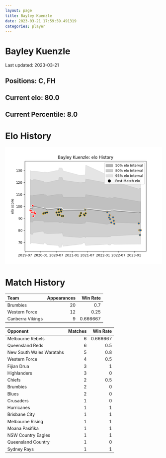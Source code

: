 ```yaml
---  
layout: page  
title: Bayley Kuenzle  
date: 2023-03-21 17:59:59.491319  
categories: player  
---
```

# Bayley Kuenzle


Last updated: 2023-03-21
## Positions: C, FH

## Current elo: 80.0

## Current Percentile: 8.0

# Elo History


![elo history](history_BayleyKuenzle.png)
# Match History


| Team             |   Appearances |   Win Rate |
|:-----------------|--------------:|-----------:|
| Brumbies         |            20 |   0.7      |
| Western Force    |            12 |   0.25     |
| Canberra Vikings |             9 |   0.666667 |

| Opponent                 |   Matches |   Win Rate |
|:-------------------------|----------:|-----------:|
| Melbourne Rebels         |         6 |   0.666667 |
| Queensland Reds          |         6 |   0.5      |
| New South Wales Waratahs |         5 |   0.8      |
| Western Force            |         4 |   0.5      |
| Fijian Drua              |         3 |   1        |
| Highlanders              |         3 |   0        |
| Chiefs                   |         2 |   0.5      |
| Brumbies                 |         2 |   0        |
| Blues                    |         2 |   0        |
| Crusaders                |         1 |   0        |
| Hurricanes               |         1 |   1        |
| Brisbane City            |         1 |   1        |
| Melbourne Rising         |         1 |   1        |
| Moana Pasifika           |         1 |   1        |
| NSW Country Eagles       |         1 |   1        |
| Queensland Country       |         1 |   0        |
| Sydney Rays              |         1 |   1        |